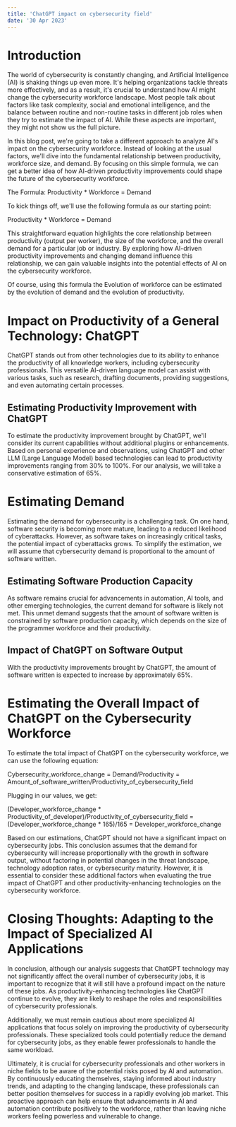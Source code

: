 ```yaml
---
title: 'ChatGPT impact on cybersecurity field'
date: '30 Apr 2023'
---
```


# Introduction

The world of cybersecurity is constantly changing, and Artificial Intelligence (AI) is shaking things up even more. It's helping organizations tackle threats more effectively, and as a result, it's crucial to understand how AI might change the cybersecurity workforce landscape. Most people talk about factors like task complexity, social and emotional intelligence, and the balance between routine and non-routine tasks in different job roles when they try to estimate the impact of AI. While these aspects are important, they might not show us the full picture.

In this blog post, we're going to take a different approach to analyze AI's impact on the cybersecurity workforce. Instead of looking at the usual factors, we'll dive into the fundamental relationship between productivity, workforce size, and demand. By focusing on this simple formula, we can get a better idea of how AI-driven productivity improvements could shape the future of the cybersecurity workforce.

The Formula: Productivity * Workforce = Demand

To kick things off, we'll use the following formula as our starting point:

Productivity * Workforce = Demand

This straightforward equation highlights the core relationship between productivity (output per worker), the size of the workforce, and the overall demand for a particular job or industry. By exploring how AI-driven productivity improvements and changing demand influence this relationship, we can gain valuable insights into the potential effects of AI on the cybersecurity workforce.

Of course, using this formula the Evolution of workforce can be estimated by the evolution of demand and the evolution of productivity.

# Impact on Productivity of a General Technology: ChatGPT

ChatGPT stands out from other technologies due to its ability to enhance the productivity of all knowledge workers, including cybersecurity professionals. This versatile AI-driven language model can assist with various tasks, such as research, drafting documents, providing suggestions, and even automating certain processes.

## Estimating Productivity Improvement with ChatGPT

To estimate the productivity improvement brought by ChatGPT, we'll consider its current capabilities without additional plugins or enhancements. Based on personal experience and observations, using ChatGPT and other LLM (Large Language Model) based technologies can lead to productivity improvements ranging from 30% to 100%. For our analysis, we will take a conservative estimation of 65%.

# Estimating Demand

Estimating the demand for cybersecurity is a challenging task. On one hand, software security is becoming more mature, leading to a reduced likelihood of cyberattacks. However, as software takes on increasingly critical tasks, the potential impact of cyberattacks grows. To simplify the estimation, we will assume that cybersecurity demand is proportional to the amount of software written.

## Estimating Software Production Capacity

As software remains crucial for advancements in automation, AI tools, and other emerging technologies, the current demand for software is likely not met. This unmet demand suggests that the amount of software written is constrained by software production capacity, which depends on the size of the programmer workforce and their productivity.

## Impact of ChatGPT on Software Output

With the productivity improvements brought by ChatGPT, the amount of software written is expected to increase by approximately 65%.

# Estimating the Overall Impact of ChatGPT on the Cybersecurity Workforce

To estimate the total impact of ChatGPT on the cybersecurity workforce, we can use the following equation:

Cybersecurity_workforce_change = Demand/Productivity = Amount_of_software_written/Productivity_of_cybersecurity_field

Plugging in our values, we get:

(Developer_workforce_change * Productivity_of_developer)/Productivity_of_cybersecurity_field = (Developer_workforce_change * 165)/165 = Developer_workforce_change

Based on our estimations, ChatGPT should not have a significant impact on cybersecurity jobs. This conclusion assumes that the demand for cybersecurity will increase proportionally with the growth in software output, without factoring in potential changes in the threat landscape, technology adoption rates, or cybersecurity maturity. However, it is essential to consider these additional factors when evaluating the true impact of ChatGPT and other productivity-enhancing technologies on the cybersecurity workforce.

# Closing Thoughts: Adapting to the Impact of Specialized AI Applications 

In conclusion, although our analysis suggests that ChatGPT technology may not significantly affect the overall number of cybersecurity jobs, it is important to recognize that it will still have a profound impact on the nature of these jobs. As productivity-enhancing technologies like ChatGPT continue to evolve, they are likely to reshape the roles and responsibilities of cybersecurity professionals.

Additionally, we must remain cautious about more specialized AI applications that focus solely on improving the productivity of cybersecurity professionals. These specialized tools could potentially reduce the demand for cybersecurity jobs, as they enable fewer professionals to handle the same workload.

Ultimately, it is crucial for cybersecurity professionals and other workers in niche fields to be aware of the potential risks posed by AI and automation. By continuously educating themselves, staying informed about industry trends, and adapting to the changing landscape, these professionals can better position themselves for success in a rapidly evolving job market. This proactive approach can help ensure that advancements in AI and automation contribute positively to the workforce, rather than leaving niche workers feeling powerless and vulnerable to change.
